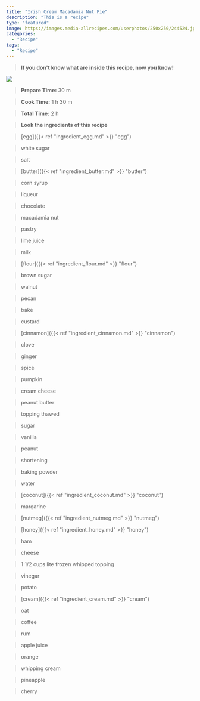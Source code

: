 ```yaml
---
title: "Irish Cream Macadamia Nut Pie"
description: "This is a recipe"
type: "featured"
image: https://images.media-allrecipes.com/userphotos/250x250/244524.jpg
categories: 
  - "Recipe"
tags: 
  - "Recipe"
---
```



>**If you don't know what are inside this recipe, now you know!**

![](../images/Recipes-Banner.jpg)
> **Prepare Time:** 30 m


> **Cook Time:** 1 h 30 m


> **Total Time:** 2 h

> **Look the ingredients of this recipe**

> [egg]({{< ref "ingredient_egg.md" >}} "egg")

> white sugar

> salt

> [butter]({{< ref "ingredient_butter.md" >}} "butter")

> corn syrup

> liqueur

> chocolate

> macadamia nut

> pastry

> lime juice

> milk

> [flour]({{< ref "ingredient_flour.md" >}} "flour")

> brown sugar

> walnut

> pecan

> bake

> custard

> [cinnamon]({{< ref "ingredient_cinnamon.md" >}} "cinnamon")

> clove

> ginger

> spice

> pumpkin

> cream cheese

> peanut butter

> topping thawed

> sugar

> vanilla

> peanut

> shortening

> baking powder

> water

> [coconut]({{< ref "ingredient_coconut.md" >}} "coconut")

> margarine

> [nutmeg]({{< ref "ingredient_nutmeg.md" >}} "nutmeg")

> [honey]({{< ref "ingredient_honey.md" >}} "honey")

> ham

> cheese

> 1 1/2 cups lite frozen whipped topping

> vinegar

> potato

> [cream]({{< ref "ingredient_cream.md" >}} "cream")

> oat

> coffee

> rum

> apple juice

> orange

> whipping cream

> pineapple

> cherry

